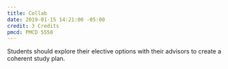 ```yaml
---
title: Collab
date: 2019-01-15 14:21:00 -05:00
credit: 3 Credits
pmcd: PMCD 5550
---
```


Students should explore their elective options with their advisors to create a coherent study plan.